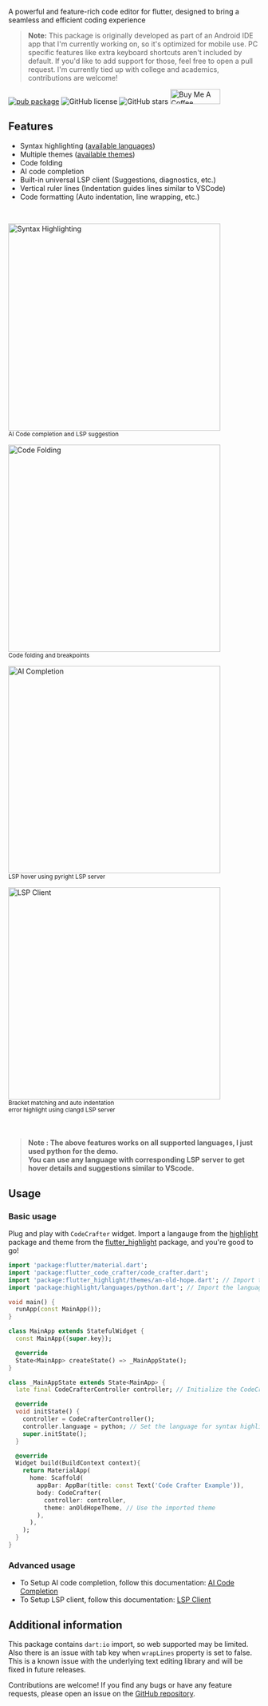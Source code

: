 A powerful and feature-rich code editor for flutter, designed to bring a seamless and efficient coding experience 


> **Note:** This package is originally developed as part of an Android IDE app that I'm currently working on, so it's optimized for mobile use. PC specific features like extra keyboard shortcuts aren't included by default. If you'd like to add support for those, feel free to open a pull request. I'm currently tied up with college and academics, contributions are welcome!

[![pub package](https://img.shields.io/pub/v/flutter_code_crafter.svg?cacheSeconds=60)](https://pub.dev/packages/flutter_code_crafter)
![GitHub license](https://img.shields.io/github/license/heckmon/flutter_code_crafter.svg)
![GitHub stars](https://img.shields.io/github/stars/heckmon/flutter_code_crafter.svg?style=social&label=Star&cacheSeconds=60)
<a href="https://www.buymeacoffee.com/bames_jond">
    <img src="https://cdn.buymeacoffee.com/buttons/v2/default-yellow.png" alt="Buy Me A Coffee" width="100" height="30">  </a>

## Features

- Syntax highlighting ([available languages](https://github.com/git-touch/highlight.dart/tree/master/highlight/lib/languages))
- Multiple themes ([available themes](https://github.com/git-touch/highlight.dart/tree/master/flutter_highlight/lib/themes))
- Code folding
- AI code completion
- Built-in universal LSP client (Suggestions, diagnostics, etc.)
- Vertical ruler lines (Indentation guides lines similar to VSCode)
- Code formatting (Auto indentation, line   wrapping, etc.)
<br>

<p align="left">
  <img src="https://files.catbox.moe/ohyfpu.gif" alt="Syntax Highlighting" width="425" height="415"><br>
  <sub>AI Code completion and LSP suggestion</sub>
</p>

<p align="left">
  <img src="https://files.catbox.moe/kic1bb.gif" alt="Code Folding" width="425" height="415"><br>
  <sub>Code folding and breakpoints</sub>
</p>

<p align="left">
  <img src="https://files.catbox.moe/4skc39.gif" alt="AI Completion" width="425" height="415"><br>
  <sub>LSP hover using pyright LSP server</sub>
</p>

<p align="left">
  <img src="https://files.catbox.moe/y5kzcr.gif" alt="LSP Client" width="425" height="425"><br>
  <sub>Bracket matching and auto indentation<br>error highlight using clangd LSP server</sub>
</p>

<br>

> #### Note : The above features works on all supported languages, I just used python for the demo.<br> You can use any language with corresponding LSP server to get hover details and suggestions similar to VScode.

## Usage

### Basic usage
Plug and play with `CodeCrafter` widget. Import a langauge from the [highlight](https://pub.dev/packages/highlight) package and theme from the [flutter_highlight](https://pub.dev/packages/flutter_highlight) package, and you're good to go!

```dart
import 'package:flutter/material.dart';
import 'package:flutter_code_crafter/code_crafter.dart';
import 'package:flutter_highlight/themes/an-old-hope.dart'; // Import the theme you want to use
import 'package:highlight/languages/python.dart'; // Import the language you want to use

void main() {
  runApp(const MainApp());
}

class MainApp extends StatefulWidget {
  const MainApp({super.key});

  @override
  State<MainApp> createState() => _MainAppState();
}

class _MainAppState extends State<MainApp> {
  late final CodeCrafterController controller; // Initialize the CodeCrafterController

  @override
  void initState() {
    controller = CodeCrafterController();
    controller.language = python; // Set the language for syntax highlighting
    super.initState();
  }

  @override
  Widget build(BuildContext context){
    return MaterialApp(
      home: Scaffold(
        appBar: AppBar(title: const Text('Code Crafter Example')),
        body: CodeCrafter(
          controller: controller,
          theme: anOldHopeTheme, // Use the imported theme
        ),
      ),
    );
  }
}

```
### Advanced usage
 - To Setup AI code completion, follow this documentation: [AI Code Completion](https://github.com/heckmon/flutter_code_crafter/blob/main/docs/AICompletion.md)
 - To Setup LSP client, follow this documentation: [LSP Client](https://github.com/heckmon/flutter_code_crafter/blob/main/docs/LSPClient.md)


## Additional information

This package contains `dart:io` import, so web supported may be limited. Also there is an issue with tab key when `wrapLines` property is set to false. This is a known issue with the underlying text editing library and will be fixed in future releases.

Contributions are welcome! If you find any bugs or have any feature requests, please open an issue on the [GitHub repository](https://github.com/heckmon/fluter_code_crafter).
